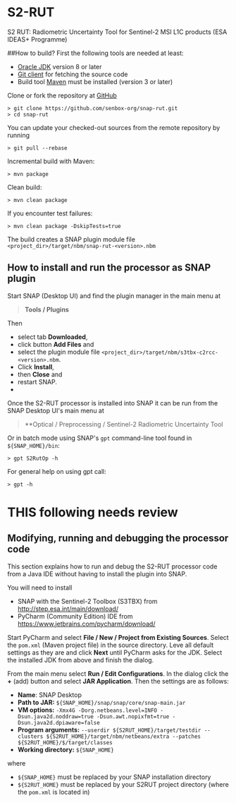 # S2-RUT
S2 RUT: Radiometric Uncertainty Tool for Sentinel-2 MSI L1C products (ESA IDEAS+ Programme)

##How to build?
First the following tools are needed at least:
- [Oracle JDK](http://www.oracle.com/technetwork/java/javase/downloads/index.html) version 8 or later
- [Git client](https://git-scm.com) for fetching the source code
- Build tool [Maven](http://maven.apache.org/) must be installed (version 3 or later)


Clone or fork the repository at [GitHub](https://github.com/senbox-org/snap-rut)
```
> git clone https://github.com/senbox-org/snap-rut.git
> cd snap-rut
```

You can update your checked-out sources from the remote repository by running 
```
> git pull --rebase
```

Incremental build with Maven:
```
> mvn package
```

Clean build:
```
> mvn clean package
```  

If you encounter test failures:
```
> mvn clean package -DskipTests=true
```

The build creates a SNAP plugin module file `<project_dir>/target/nbm/snap-rut-<version>.nbm`

How to install and run the processor as SNAP plugin 
---------------------------------------------------

Start SNAP (Desktop UI) and find the plugin manager in the main menu at 
> **Tools / Plugins**

Then 
* select tab **Downloaded**, 
* click button **Add Files** and 
* select the plugin module file `<project_dir>/target/nbm/s3tbx-c2rcc-<version>.nbm`. 
* Click **Install**, 
* then **Close** and 
* restart SNAP.
* 
Once the S2-RUT processor is installed into SNAP it can be run from the SNAP Desktop UI's main menu at
> **Optical / Preprocessing / Sentinel-2 Radiometric Uncertainty Tool
  
Or in batch mode using SNAP's `gpt` command-line tool found in `${SNAP_HOME}/bin`:
```
> gpt S2RutOp -h
```  
For general help on using gpt call:
```
> gpt -h
```  

# THIS following needs review

## Modifying, running and debugging the processor code
This section explains how to run and debug the S2-RUT processor code from a Java IDE without having to install the plugin into SNAP.

You will need to install
* SNAP with the Sentinel-2 Toolbox (S3TBX) from http://step.esa.int/main/download/
* PyCharm (Community Edition) IDE from https://www.jetbrains.com/pycharm/download/

Start PyCharm and select **File / New / Project from Existing Sources**. Select the `pom.xml` (Maven project file) in the source directory. Leve all default settings as they are and click **Next** until PyCharm asks for the JDK. Select the installed JDK from above and finish the dialog.

From the main menu select **Run / Edit Configurations**. In the dialog click the **+** (add) button and select **JAR Application**. Then the settings are as follows:

* **Name**: SNAP Desktop
* **Path to JAR:** `${SNAP_HOME}/snap/snap/core/snap-main.jar`
* **VM options:** `-Xmx4G -Dorg.netbeans.level=INFO -Dsun.java2d.noddraw=true -Dsun.awt.nopixfmt=true -Dsun.java2d.dpiaware=false` 
* **Program arguments:** `--userdir ${S2RUT_HOME}/target/testdir --clusters ${S2RUT_HOME}/target/nbm/netbeans/extra --patches ${S2RUT_HOME}/$/target/classes`
* **Working directory:** `${SNAP_HOME}`

where 

* `${SNAP_HOME}` must be replaced by your SNAP installation directory
* `${S2RUT_HOME}` must be replaced by your S2RUT project directory (where the `pom.xml` is located in)

